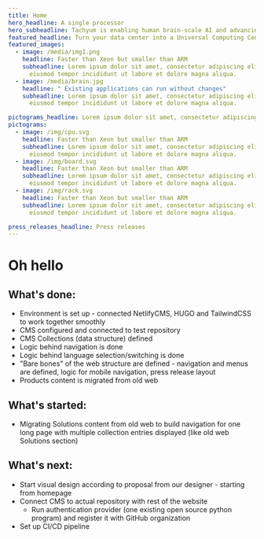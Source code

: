 ```yaml
---
title: Home
hero_headline: A single processor
hero_subheadline: Tachyum is enabling human brain-scale AI and advancing the entire world to a greener era, by delivering the world’s first universal processor.
featured_headline: Turn your data center into a Universal Computing Center, with Prodigy
featured_images:
  - image: /media/img1.png
    headline: Faster than Xeon but smaller than ARM
    subheadline: Lorem ipsum dolor sit amet, consectetur adipiscing elit, sed do
      eiusmod tempor incididunt ut labore et dolore magna aliqua.
  - image: /media/brain.jpg
    headline: " Existing applications can run without changes"
    subheadline: Lorem ipsum dolor sit amet, consectetur adipiscing elit, sed do
      eiusmod tempor incididunt ut labore et dolore magna aliqua.

pictograms_headline: Lorem ipsum dolor sit amet, consectetur adipiscing elit, sed do eiusmod tempor
pictograms:
  - image: /img/cpu.svg
    headline: Faster than Xeon but smaller than ARM
    subheadline: Lorem ipsum dolor sit amet, consectetur adipiscing elit, sed do
      eiusmod tempor incididunt ut labore et dolore magna aliqua.
  - image: /img/board.svg
    headline: Faster than Xeon but smaller than ARM
    subheadline: Lorem ipsum dolor sit amet, consectetur adipiscing elit, sed do
      eiusmod tempor incididunt ut labore et dolore magna aliqua.
  - image: /img/rack.svg
    headline: Faster than Xeon but smaller than ARM
    subheadline: Lorem ipsum dolor sit amet, consectetur adipiscing elit, sed do
      eiusmod tempor incididunt ut labore et dolore magna aliqua.

press_releases_headline: Press releases
---
```

# Oh hello

## What's done:
- Environment is set up - connected NetlifyCMS, HUGO and TailwindCSS to work together smoothly
- CMS configured and connected to test repository
- CMS Collections (data structure) defined
- Logic behind navigation is done
- Logic behind language selection/switching is done
- "Bare bones" of the web structure are defined - navigation and menus are defined, logic for mobile navigation, press release layout
- Products content is migrated from old web

## What's started:
- Migrating Solutions content from old web to build navigation for one long page with multiple collection entries displayed (like old web Solutions section)

## What's next:
- Start visual design according to proposal from our designer - starting from homepage
- Connect CMS to actual repository with rest of the website
    - Run authentication provider (one existing open source python program) and register it with GitHub organization
- Set up CI/CD pipeline
